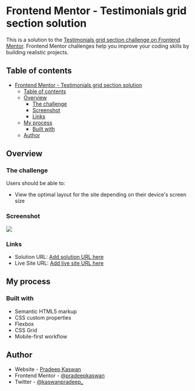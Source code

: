 # Frontend Mentor - Testimonials grid section solution

This is a solution to the
[Testimonials grid section challenge on Frontend Mentor](https://www.frontendmentor.io/challenges/testimonials-grid-section-Nnw6J7Un7).
Frontend Mentor challenges help you improve your coding skills by building
realistic projects.

## Table of contents

- [Frontend Mentor - Testimonials grid section solution](#frontend-mentor---testimonials-grid-section-solution)
  - [Table of contents](#table-of-contents)
  - [Overview](#overview)
    - [The challenge](#the-challenge)
    - [Screenshot](#screenshot)
    - [Links](#links)
  - [My process](#my-process)
    - [Built with](#built-with)
  - [Author](#author)

## Overview

### The challenge

Users should be able to:

- View the optimal layout for the site depending on their device's screen size

### Screenshot

![](./screenshot.jpg)

### Links

- Solution URL: [Add solution URL here](https://your-solution-url.com)
- Live Site URL: [Add live site URL here](https://your-live-site-url.com)

## My process

### Built with

- Semantic HTML5 markup
- CSS custom properties
- Flexbox
- CSS Grid
- Mobile-first workflow

## Author

- Website - [Pradeep Kaswan](https://www.your-site.com)
- Frontend Mentor -
  [@pradeepkaswan](https://www.frontendmentor.io/profile/pradeepkaswan)
- Twitter - [@kaswanpradeep\_](https://www.twitter.com/kaswanpradeep_)
